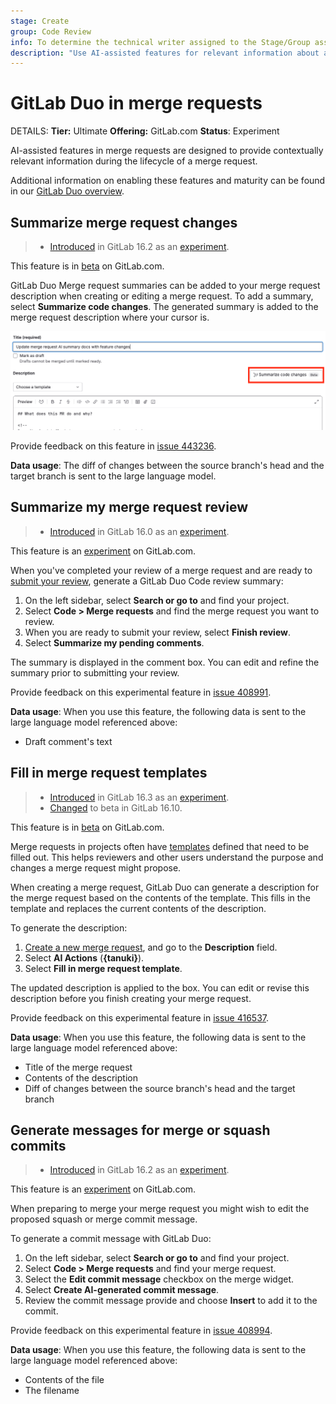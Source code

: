 ```yaml
---
stage: Create
group: Code Review
info: To determine the technical writer assigned to the Stage/Group associated with this page, see https://handbook.gitlab.com/handbook/product/ux/technical-writing/#assignments
description: "Use AI-assisted features for relevant information about a merge request."
---
```


# GitLab Duo in merge requests

DETAILS:
**Tier:** Ultimate
**Offering:** GitLab.com
**Status**: Experiment

AI-assisted features in merge requests are designed to provide contextually relevant information during the lifecycle of a merge request.

Additional information on enabling these features and maturity can be found in our [GitLab Duo overview](../../ai_features.md).

## Summarize merge request changes

> - [Introduced](https://gitlab.com/groups/gitlab-org/-/epics/10401) in GitLab 16.2 as an [experiment](../../../policy/experiment-beta-support.md#experiment).

This feature is in [beta](../../../policy/experiment-beta-support.md) on GitLab.com.

GitLab Duo Merge request summaries can be added to your merge request description when creating or editing a merge request. To add a summary, select **Summarize code changes**. The generated summary is added to the merge request description where your cursor is.

![merge_request_ai_summary_v16_11](img/merge_request_ai_summary_v16_11.png)

Provide feedback on this feature in [issue 443236](https://gitlab.com/gitlab-org/gitlab/-/issues/443236).

**Data usage**: The diff of changes between the source branch's head and the target branch is sent to the large language model.

## Summarize my merge request review

> - [Introduced](https://gitlab.com/groups/gitlab-org/-/epics/10466) in GitLab 16.0 as an [experiment](../../../policy/experiment-beta-support.md#experiment).

This feature is an [experiment](../../../policy/experiment-beta-support.md) on GitLab.com.

When you've completed your review of a merge request and are ready to [submit your review](reviews/index.md#submit-a-review), generate a GitLab Duo Code review summary:

1. On the left sidebar, select **Search or go to** and find your project.
1. Select **Code > Merge requests** and find the merge request you want to review.
1. When you are ready to submit your review, select **Finish review**.
1. Select **Summarize my pending comments**.

The summary is displayed in the comment box. You can edit and refine the summary prior to submitting your review.

Provide feedback on this experimental feature in [issue 408991](https://gitlab.com/gitlab-org/gitlab/-/issues/408991).

**Data usage**: When you use this feature, the following data is sent to the large language model referenced above:

- Draft comment's text

## Fill in merge request templates

> - [Introduced](https://gitlab.com/groups/gitlab-org/-/epics/10591) in GitLab 16.3 as an [experiment](../../../policy/experiment-beta-support.md#experiment).
> - [Changed](https://gitlab.com/gitlab-org/gitlab/-/issues/429882) to beta in GitLab 16.10.

This feature is in [beta](../../../policy/experiment-beta-support.md) on GitLab.com.

Merge requests in projects often have [templates](../description_templates.md#create-a-merge-request-template) defined that need to be filled out. This helps reviewers and other users understand the purpose and changes a merge request might propose.

When creating a merge request, GitLab Duo can generate a description for the merge request based on the contents of the template. This fills in the template and replaces the current contents of the description.

To generate the description:

1. [Create a new merge request](creating_merge_requests.md), and go to the **Description** field.
1. Select **AI Actions** (**{tanuki}**).
1. Select **Fill in merge request template**.

The updated description is applied to the box. You can edit or revise this description before you finish creating your merge request.

Provide feedback on this experimental feature in [issue 416537](https://gitlab.com/gitlab-org/gitlab/-/issues/416537).

**Data usage**: When you use this feature, the following data is sent to the large language model referenced above:

- Title of the merge request
- Contents of the description
- Diff of changes between the source branch's head and the target branch

## Generate messages for merge or squash commits

> - [Introduced](https://gitlab.com/groups/gitlab-org/-/epics/10453) in GitLab 16.2 as an [experiment](../../../policy/experiment-beta-support.md#experiment).

This feature is an [experiment](../../../policy/experiment-beta-support.md) on GitLab.com.

When preparing to merge your merge request you might wish to edit the proposed squash or merge commit message.

To generate a commit message with GitLab Duo:

1. On the left sidebar, select **Search or go to** and find your project.
1. Select **Code > Merge requests** and find your merge request.
1. Select the **Edit commit message** checkbox on the merge widget.
1. Select **Create AI-generated commit message**.
1. Review the commit message provide and choose **Insert** to add it to the commit.

Provide feedback on this experimental feature in [issue 408994](https://gitlab.com/gitlab-org/gitlab/-/issues/408994).

**Data usage**: When you use this feature, the following data is sent to the large language model referenced above:

- Contents of the file
- The filename
